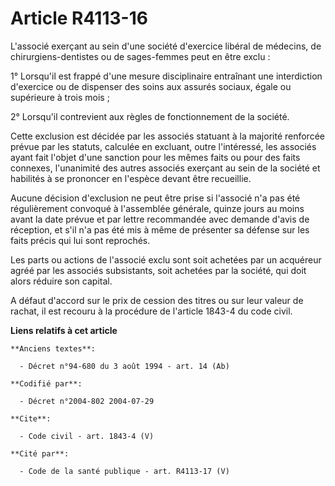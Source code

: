 # Article R4113-16

L'associé exerçant au sein d'une société d'exercice libéral de médecins, de chirurgiens-dentistes ou de sages-femmes peut en
être exclu :

1° Lorsqu'il est frappé d'une mesure disciplinaire entraînant une interdiction d'exercice ou de dispenser des soins aux
assurés sociaux, égale ou supérieure à trois mois ;

2° Lorsqu'il contrevient aux règles de fonctionnement de la société.

Cette exclusion est décidée par les associés statuant à la majorité renforcée prévue par les statuts, calculée en excluant,
outre l'intéressé, les associés ayant fait l'objet d'une sanction pour les mêmes faits ou pour des faits connexes,
l'unanimité des autres associés exerçant au sein de la société et habilités à se prononcer en l'espèce devant être
recueillie.

Aucune décision d'exclusion ne peut être prise si l'associé n'a pas été régulièrement convoqué à l'assemblée générale, quinze
jours au moins avant la date prévue et par lettre recommandée avec demande d'avis de réception, et s'il n'a pas été mis à
même de présenter sa défense sur les faits précis qui lui sont reprochés.

Les parts ou actions de l'associé exclu sont soit achetées par un acquéreur agréé par les associés subsistants, soit achetées
par la société, qui doit alors réduire son capital.

A défaut d'accord sur le prix de cession des titres ou sur leur valeur de rachat, il est recouru à la procédure de l'article
1843-4 du code civil.

**Liens relatifs à cet article**

	**Anciens textes**:

	  - Décret n°94-680 du 3 août 1994 - art. 14 (Ab)

	**Codifié par**:

	  - Décret n°2004-802 2004-07-29

	**Cite**:

	  - Code civil - art. 1843-4 (V)

	**Cité par**:

	  - Code de la santé publique - art. R4113-17 (V)
